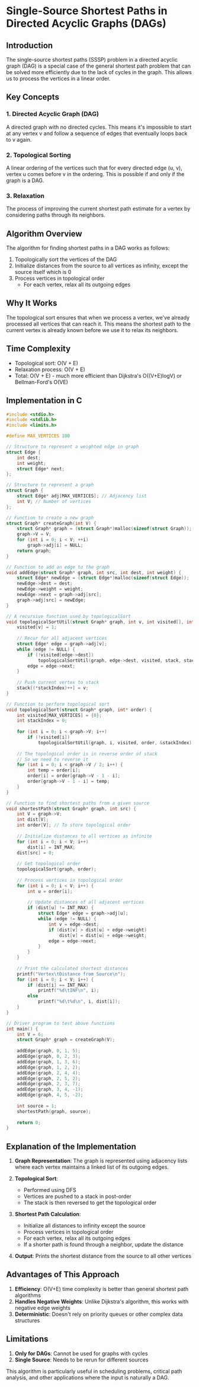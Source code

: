 # Single-Source Shortest Paths in Directed Acyclic Graphs (DAGs)

## Introduction

The single-source shortest paths (SSSP) problem in a directed acyclic graph (DAG) is a special case of the general shortest path problem that can be solved more efficiently due to the lack of cycles in the graph. This allows us to process the vertices in a linear order.

## Key Concepts

### 1. Directed Acyclic Graph (DAG)
A directed graph with no directed cycles. This means it's impossible to start at any vertex v and follow a sequence of edges that eventually loops back to v again.

### 2. Topological Sorting
A linear ordering of the vertices such that for every directed edge (u, v), vertex u comes before v in the ordering. This is possible if and only if the graph is a DAG.

### 3. Relaxation
The process of improving the current shortest path estimate for a vertex by considering paths through its neighbors.

## Algorithm Overview

The algorithm for finding shortest paths in a DAG works as follows:

1. Topologically sort the vertices of the DAG
2. Initialize distances from the source to all vertices as infinity, except the source itself which is 0
3. Process vertices in topological order
   - For each vertex, relax all its outgoing edges

## Why It Works

The topological sort ensures that when we process a vertex, we've already processed all vertices that can reach it. This means the shortest path to the current vertex is already known before we use it to relax its neighbors.

## Time Complexity

- Topological sort: O(V + E)
- Relaxation process: O(V + E)
- Total: O(V + E) - much more efficient than Dijkstra's O((V+E)logV) or Bellman-Ford's O(VE)

## Implementation in C

```c
#include <stdio.h>
#include <stdlib.h>
#include <limits.h>

#define MAX_VERTICES 100

// Structure to represent a weighted edge in graph
struct Edge {
    int dest;
    int weight;
    struct Edge* next;
};

// Structure to represent a graph
struct Graph {
    struct Edge* adj[MAX_VERTICES]; // Adjacency list
    int V; // Number of vertices
};

// Function to create a new graph
struct Graph* createGraph(int V) {
    struct Graph* graph = (struct Graph*)malloc(sizeof(struct Graph));
    graph->V = V;
    for (int i = 0; i < V; ++i)
        graph->adj[i] = NULL;
    return graph;
}

// Function to add an edge to the graph
void addEdge(struct Graph* graph, int src, int dest, int weight) {
    struct Edge* newEdge = (struct Edge*)malloc(sizeof(struct Edge));
    newEdge->dest = dest;
    newEdge->weight = weight;
    newEdge->next = graph->adj[src];
    graph->adj[src] = newEdge;
}

// A recursive function used by topologicalSort
void topologicalSortUtil(struct Graph* graph, int v, int visited[], int* stack, int* stackIndex) {
    visited[v] = 1;
    
    // Recur for all adjacent vertices
    struct Edge* edge = graph->adj[v];
    while (edge != NULL) {
        if (!visited[edge->dest])
            topologicalSortUtil(graph, edge->dest, visited, stack, stackIndex);
        edge = edge->next;
    }
    
    // Push current vertex to stack
    stack[(*stackIndex)++] = v;
}

// Function to perform topological sort
void topologicalSort(struct Graph* graph, int* order) {
    int visited[MAX_VERTICES] = {0};
    int stackIndex = 0;
    
    for (int i = 0; i < graph->V; i++)
        if (!visited[i])
            topologicalSortUtil(graph, i, visited, order, &stackIndex);
    
    // The topological order is in reverse order of stack
    // So we need to reverse it
    for (int i = 0; i < graph->V / 2; i++) {
        int temp = order[i];
        order[i] = order[graph->V - 1 - i];
        order[graph->V - 1 - i] = temp;
    }
}

// Function to find shortest paths from a given source
void shortestPath(struct Graph* graph, int src) {
    int V = graph->V;
    int dist[V];
    int order[V]; // To store topological order
    
    // Initialize distances to all vertices as infinite
    for (int i = 0; i < V; i++)
        dist[i] = INT_MAX;
    dist[src] = 0;
    
    // Get topological order
    topologicalSort(graph, order);
    
    // Process vertices in topological order
    for (int i = 0; i < V; i++) {
        int u = order[i];
        
        // Update distances of all adjacent vertices
        if (dist[u] != INT_MAX) {
            struct Edge* edge = graph->adj[u];
            while (edge != NULL) {
                int v = edge->dest;
                if (dist[v] > dist[u] + edge->weight)
                    dist[v] = dist[u] + edge->weight;
                edge = edge->next;
            }
        }
    }
    
    // Print the calculated shortest distances
    printf("Vertex\tDistance from Source\n");
    for (int i = 0; i < V; i++) {
        if (dist[i] == INT_MAX)
            printf("%d\tINF\n", i);
        else
            printf("%d\t%d\n", i, dist[i]);
    }
}

// Driver program to test above functions
int main() {
    int V = 6;
    struct Graph* graph = createGraph(V);
    
    addEdge(graph, 0, 1, 5);
    addEdge(graph, 0, 2, 3);
    addEdge(graph, 1, 3, 6);
    addEdge(graph, 1, 2, 2);
    addEdge(graph, 2, 4, 4);
    addEdge(graph, 2, 5, 2);
    addEdge(graph, 2, 3, 7);
    addEdge(graph, 3, 4, -1);
    addEdge(graph, 4, 5, -2);
    
    int source = 1;
    shortestPath(graph, source);
    
    return 0;
}
```

## Explanation of the Implementation

1. **Graph Representation**: The graph is represented using adjacency lists where each vertex maintains a linked list of its outgoing edges.

2. **Topological Sort**: 
   - Performed using DFS
   - Vertices are pushed to a stack in post-order
   - The stack is then reversed to get the topological order

3. **Shortest Path Calculation**:
   - Initialize all distances to infinity except the source
   - Process vertices in topological order
   - For each vertex, relax all its outgoing edges
   - If a shorter path is found through a neighbor, update the distance

4. **Output**: Prints the shortest distance from the source to all other vertices

## Advantages of This Approach

1. **Efficiency**: O(V+E) time complexity is better than general shortest path algorithms
2. **Handles Negative Weights**: Unlike Dijkstra's algorithm, this works with negative edge weights
3. **Deterministic**: Doesn't rely on priority queues or other complex data structures

## Limitations

1. **Only for DAGs**: Cannot be used for graphs with cycles
2. **Single Source**: Needs to be rerun for different sources

This algorithm is particularly useful in scheduling problems, critical path analysis, and other applications where the input is naturally a DAG.
